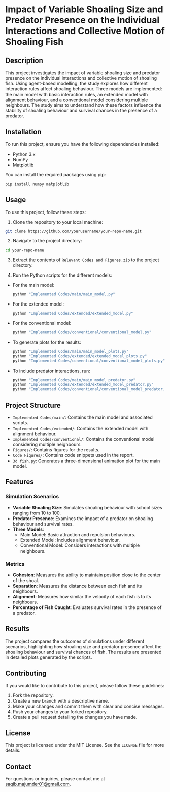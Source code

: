 # Impact of Variable Shoaling Size and Predator Presence on the Individual Interactions and Collective Motion of Shoaling Fish

## Description

This project investigates the impact of variable shoaling size and predator presence on the individual interactions and collective motion of shoaling fish. Using agent-based modelling, the study explores how different interaction rules affect shoaling behaviour. Three models are implemented: the main model with basic interaction rules, an extended model with alignment behaviour, and a conventional model considering multiple neighbours. The study aims to understand how these factors influence the stability of shoaling behaviour and survival chances in the presence of a predator.

## Installation

To run this project, ensure you have the following dependencies installed:

- Python 3.x
- NumPy
- Matplotlib

You can install the required packages using pip:

```bash
pip install numpy matplotlib
```

## Usage

To use this project, follow these steps:

1. Clone the repository to your local machine:

```bash
git clone https://github.com/yourusername/your-repo-name.git
```

2. Navigate to the project directory:

```bash
cd your-repo-name
```

3. Extract the contents of `Relevant Codes and Figures.zip` to the project directory.

4. Run the Python scripts for the different models:

- For the main model:
  ```bash
  python "Implemented Codes/main/main_model.py"
  ```

- For the extended model:
  ```bash
  python "Implemented Codes/extended/extended_model.py"
  ```

- For the conventional model:
  ```bash
  python "Implemented Codes/conventional/conventional_model.py"
  ```

- To generate plots for the results:
  ```bash
  python "Implemented Codes/main/main_model_plots.py"
  python "Implemented Codes/extended/extended_model_plots.py"
  python "Implemented Codes/conventional/conventional_model_plots.py"
  ```

- To include predator interactions, run:
  ```bash
  python "Implemented Codes/main/main_model_predator.py"
  python "Implemented Codes/extended/extended_model_predator.py"
  python "Implemented Codes/conventional/conventional_model_predator.py"
  ```

## Project Structure

- `Implemented Codes/main/`: Contains the main model and associated scripts.
- `Implemented Codes/extended/`: Contains the extended model with alignment behaviour.
- `Implemented Codes/conventional/`: Contains the conventional model considering multiple neighbours.
- `Figures/`: Contains figures for the results.
- `Code Figures/`: Contains code snippets used in the report.
- `3d fish.py`: Generates a three-dimensional animation plot for the main model.

## Features

### Simulation Scenarios

- **Variable Shoaling Size**: Simulates shoaling behaviour with school sizes ranging from 10 to 100.
- **Predator Presence**: Examines the impact of a predator on shoaling behaviour and survival rates.
- **Three Models**:
  - Main Model: Basic attraction and repulsion behaviours.
  - Extended Model: Includes alignment behaviour.
  - Conventional Model: Considers interactions with multiple neighbours.

### Metrics

- **Cohesion**: Measures the ability to maintain position close to the center of the shoal.
- **Separation**: Measures the distance between each fish and its neighbours.
- **Alignment**: Measures how similar the velocity of each fish is to its neighbours.
- **Percentage of Fish Caught**: Evaluates survival rates in the presence of a predator.

## Results

The project compares the outcomes of simulations under different scenarios, highlighting how shoaling size and predator presence affect the shoaling behaviour and survival chances of fish. The results are presented in detailed plots generated by the scripts.

## Contributing

If you would like to contribute to this project, please follow these guidelines:

1. Fork the repository.
2. Create a new branch with a descriptive name.
3. Make your changes and commit them with clear and concise messages.
4. Push your changes to your forked repository.
5. Create a pull request detailing the changes you have made.

## License

This project is licensed under the MIT License. See the `LICENSE` file for more details.

## Contact

For questions or inquiries, please contact me at saqib.majumder01@gmail.com.
